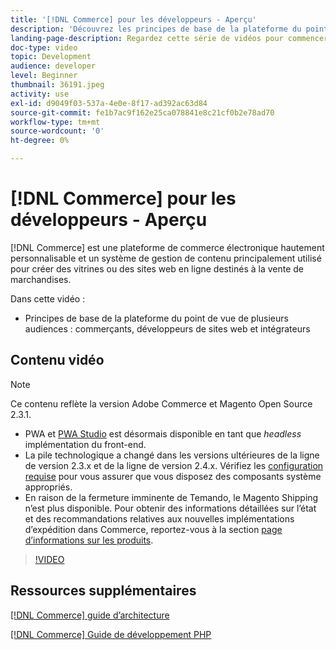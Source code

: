 ```yaml
---
title: '[!DNL Commerce] pour les développeurs - Aperçu'
description: 'Découvrez les principes de base de la plateforme du point de vue de plusieurs audiences : commerçants, développeurs de magasins web et intégrateurs.'
landing-page-description: Regardez cette série de vidéos pour commencer votre projet de développement principal pour Commerce.
doc-type: video
topic: Development
audience: developer
level: Beginner
thumbnail: 36191.jpeg
activity: use
exl-id: d9049f03-537a-4e0e-8f17-ad392ac63d84
source-git-commit: fe1b7ac9f162e25ca078841e8c21cf0b2e78ad70
workflow-type: tm+mt
source-wordcount: '0'
ht-degree: 0%

---
```


# [!DNL Commerce] pour les développeurs - Aperçu

[!DNL Commerce] est une plateforme de commerce électronique hautement personnalisable et un système de gestion de contenu principalement utilisé pour créer des vitrines ou des sites web en ligne destinés à la vente de marchandises.

Dans cette vidéo :

- Principes de base de la plateforme du point de vue de plusieurs audiences : commerçants, développeurs de sites web et intégrateurs

## Contenu vidéo

>[!NOTE]
>
>Ce contenu reflète la version Adobe Commerce et Magento Open Source 2.3.1.
>
>- PWA et [PWA Studio](http://pwastudio.io/) est désormais disponible en tant que _headless_ implémentation du front-end.
>- La pile technologique a changé dans les versions ultérieures de la ligne de version 2.3.x et de la ligne de version 2.4.x. Vérifiez les [configuration requise](https://devdocs.magento.com/guides/v2.4/install-gde/system-requirements.html) pour vous assurer que vous disposez des composants système appropriés.
>- En raison de la fermeture imminente de Temando, le Magento Shipping n’est plus disponible. Pour obtenir des informations détaillées sur l’état et des recommandations relatives aux nouvelles implémentations d’expédition dans Commerce, reportez-vous à la section [page d’informations sur les produits](https://magento.com/shipping).



>[!VIDEO](https://video.tv.adobe.com/v/36191?quality=12&learn=on)

## Ressources supplémentaires

[[!DNL Commerce] guide d’architecture](https://devdocs.magento.com/guides/v2.4/architecture/bk-architecture.html)

[[!DNL Commerce] Guide de développement PHP](https://devdocs.magento.com/guides/v2.4/extension-dev-guide/bk-extension-dev-guide.html)
